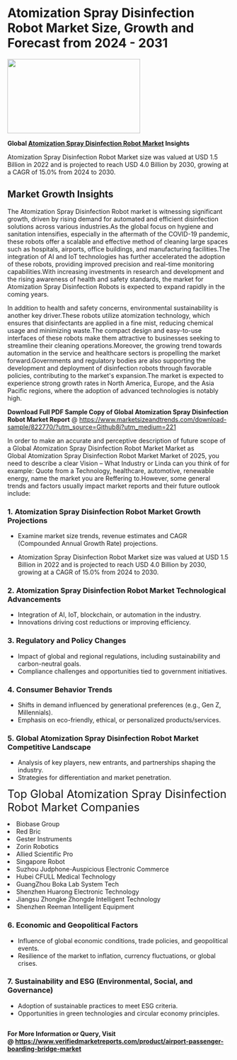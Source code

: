 <H1>Atomization Spray Disinfection Robot Market Size, Growth and Forecast from 2024 - 2031</H1><img class="aligncenter size-medium wp-image-584254" src="https://thirdeyenews.in/wp-content/uploads/2024/09/Global-Market-Research-300x168.jpeg" alt="" width="300" height="168" /><p><strong>Global&nbsp;<a href="https://www.marketsizeandtrends.com/download-sample/822770/?utm_source=Github8j?utm_medium=221">Atomization Spray Disinfection Robot Market</a> Insights</strong></p><p>Atomization Spray Disinfection Robot Market size was valued at USD 1.5 Billion in 2022 and is projected to reach USD 4.0 Billion by 2030, growing at a CAGR of 15.0% from 2024 to 2030.</p><p><h2>Market Growth Insights</h2> <p>The Atomization Spray Disinfection Robot market is witnessing significant growth, driven by rising demand for automated and efficient disinfection solutions across various industries.As the global focus on hygiene and sanitation intensifies, especially in the aftermath of the COVID-19 pandemic, these robots offer a scalable and effective method of cleaning large spaces such as hospitals, airports, office buildings, and manufacturing facilities.The integration of AI and IoT technologies has further accelerated the adoption of these robots, providing improved precision and real-time monitoring capabilities.With increasing investments in research and development and the rising awareness of health and safety standards, the market for Atomization Spray Disinfection Robots is expected to expand rapidly in the coming years.</p> <p>In addition to health and safety concerns, environmental sustainability is another key driver.These robots utilize atomization technology, which ensures that disinfectants are applied in a fine mist, reducing chemical usage and minimizing waste.The compact design and easy-to-use interfaces of these robots make them attractive to businesses seeking to streamline their cleaning operations.Moreover, the growing trend towards automation in the service and healthcare sectors is propelling the market forward.Governments and regulatory bodies are also supporting the development and deployment of disinfection robots through favorable policies, contributing to the market's expansion.The market is expected to experience strong growth rates in North America, Europe, and the Asia Pacific regions, where the adoption of advanced technologies is notably high.<p><span class=""><strong>Download Full PDF Sample Copy of Global Atomization Spray Disinfection Robot Market Report</strong> @ <a href="https://www.marketsizeandtrends.com/download-sample/822770/?utm_source=Github8j?utm_medium=221" target="_blank">https://www.marketsizeandtrends.com/download-sample/822770/?utm_source=Github8j?utm_medium=221</a></span></p><p>In order to make an accurate and perceptive description of future scope of a Global&nbsp;Atomization Spray Disinfection Robot Market Market as Global&nbsp;Atomization Spray Disinfection Robot Market Market of 2025, you need to describe a clear Vision &ndash; What Industry or Linda can you think of for example: Quote from a Technology, healthcare, automotive, renewable energy, name the market you are Reffering to.However, some general trends and factors usually impact market reports and their future outlook include:</p><h3>1.&nbsp;<strong>Atomization Spray Disinfection Robot Market Growth Projections</strong></h3><ul><li>Examine market size trends, revenue estimates and CAGR (Compounded Annual Growth Rate) projections.</li><li><p>Atomization Spray Disinfection Robot Market size was valued at USD 1.5 Billion in 2022 and is projected to reach USD 4.0 Billion by 2030, growing at a CAGR of 15.0% from 2024 to 2030.</p></li></ul><h3>2.&nbsp;<strong>Atomization Spray Disinfection Robot Market Technological Advancements</strong></h3><ul><li>Integration of AI, IoT, blockchain, or automation in the industry.</li><li>Innovations driving cost reductions or improving efficiency.</li></ul><h3>3.&nbsp;<strong>Regulatory and Policy Changes</strong></h3><ul><li>Impact of global and regional regulations, including sustainability and carbon-neutral goals.</li><li>Compliance challenges and opportunities tied to government initiatives.</li></ul><h3>4.&nbsp;<strong>Consumer Behavior Trends</strong></h3><ul><li>Shifts in demand influenced by generational preferences (e.g., Gen Z, Millennials).</li><li>Emphasis on eco-friendly, ethical, or personalized products/services.</li></ul><h3>5.&nbsp;<strong>Global Atomization Spray Disinfection Robot Market Competitive Landscape</strong></h3><ul><li>Analysis of key players, new entrants, and partnerships shaping the industry.</li><li>Strategies for differentiation and market penetration.</li></ul><p data-pm-slice="1 1 []"><span style="color: inherit; font-family: inherit; font-size: 25px;">Top Global Atomization Spray Disinfection Robot Market Companies</span></p><div class="" data-test-id=""><p><li>Biobase Group</li><li> Red Bric</li><li> Gester Instruments</li><li> Zorin Robotics</li><li> Allied Scientific Pro</li><li> Singapore Robot</li><li> Suzhou Judphone-Auspicious Electronic Commerce</li><li> Hubei CFULL Medical Technology</li><li> GuangZhou Boka Lab System Tech</li><li> Shenzhen Huarong Electronic Technology</li><li> Jiangsu Zhongke Zhongde Intelligent Technology</li><li> Shenzhen Reeman Intelligent Equipment</li></p></div><h3>6.&nbsp;<strong>Economic and Geopolitical Factors</strong></h3><ul><li>Influence of global economic conditions, trade policies, and geopolitical events.</li><li>Resilience of the market to inflation, currency fluctuations, or global crises.</li></ul><h3>7.&nbsp;<strong>Sustainability and ESG (Environmental, Social, and Governance)</strong></h3><ul><li>Adoption of sustainable practices to meet ESG criteria.</li><li>Opportunities in green technologies and circular economy principles.</li></ul><h2><strong style="font-size: 14px;">For More Information or Query, Visit @&nbsp;</strong><a style="background-color: #ffffff; font-size: 14px;" href="https://www.marketsizeandtrends.com/report/atomization-spray-disinfection-robot-market/" target="_blank">https://www.verifiedmarketreports.com/product/airport-passenger-boarding-bridge-market</a></h2>